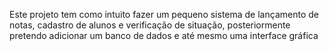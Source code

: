 Este projeto tem como intuito fazer um pequeno sistema de lançamento de notas, cadastro de alunos e verificação de situação, posteriormente pretendo adicionar um banco de dados e até mesmo uma interface gráfica 
